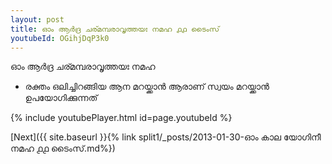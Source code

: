 ```yaml
---
layout: post
title: ഓം ആർദ്ര ചര്മമ്പരാവൃത്തയഃ നമഹ ൧൧ ടൈംസ്
youtubeId: OGihjDqP3k0
---
```

 
 
 ഓം ആർദ്ര ചര്മമ്പരാവൃത്തയഃ നമഹ 
 
 -  രക്തം ഒലിച്ചിറങ്ങിയ ആന മറയ്ക്കാൻ ആരാണ് സ്വയം മറയ്ക്കാൻ ഉപയോഗിക്കുന്നത് 
 
  
 
  
 
 
 
 
 
 


{% include youtubePlayer.html id=page.youtubeId %}
 
[Next]({{ site.baseurl }}{% link  split1/_posts/2013-01-30-ഓം കാല യോഗിനീ നമഹ ൧൧ ടൈംസ്.md%})
 
